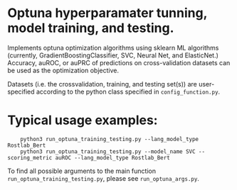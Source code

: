 # Optuna hyperparamater tunning, model training, and testing.

Implements optuna optimization algorithms using sklearn ML algorithms (currently,
GradientBoostingClassifier, SVC, Neural Net, and ElasticNet.) Accuracy, auROC, or auPRC of predictions on cross-validation datasets can be
used as the optimization objective.

Datasets (i.e. the crossvalidation, training, and testing set(s)) are user-specified according to the python class specified in ```config_function.py```.

# Typical usage examples:
```
    python3 run_optuna_training_testing.py --lang_model_type Rostlab_Bert
    python3 run_optuna_training_testing.py --model_name SVC --scoring_metric auROC --lang_model_type Rostlab_Bert
```

To find all possible arguments to the main function ```run_optuna_training_testing.py```, please see ```run_optuna_args.py```.
